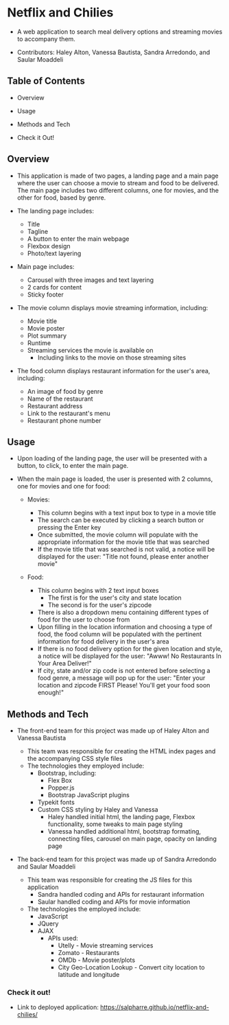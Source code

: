 # Netflix and Chilies

- A web application to search meal delivery options and streaming movies to accompany them.

- Contributors: Haley Alton, Vanessa Bautista, Sandra Arredondo, and Saular Moaddeli 

## Table of Contents

* Overview

* Usage

* Methods and Tech

* Check it Out!

## Overview

- This application is made of two pages, a landing page and a main page where the user can choose a movie to stream and food to be delivered. The main page includes two different columns, one for movies, and the other for food, based by genre.

- The landing page includes:
    - Title
    - Tagline
    - A button to enter the main webpage
    - Flexbox design
    - Photo/text layering

- Main page includes:
    - Carousel with three images and text layering
    - 2 cards for content
    - Sticky footer

- The movie column displays movie streaming information, including:
    - Movie title
    - Movie poster
    - Plot summary
    - Runtime
    - Streaming services the movie is available on
        - Including links to the movie on those streaming sites

- The food column displays restaurant information for the user's area, including:
    - An image of food by genre
    - Name of the restaurant
    - Restaurant address
    - Link to the restaurant's menu
    - Restaurant phone number

## Usage

- Upon loading of the landing page, the user will be presented with a button, to click, to enter the main page.

- When the main page is loaded, the user is presented with 2 columns, one for movies and one for food:
    - Movies:
        - This column begins with a text input box to type in a movie title 
        - The search can be executed by clicking a search button or pressing the Enter key
        - Once submitted, the movie column will populate with the appropriate information for the movie title that was searched
        - If the movie title that was searched is not valid, a notice will be displayed for the user: "Title not found, please enter another movie"

    - Food:
        - This column begins with 2 text input boxes
            - The first is for the user's city and state location
            - The second is for the user's zipcode
        - There is also a dropdown menu containing different types of food for the user to choose from
        - Upon filling in the location information and choosing a type of food, the food column will be populated with the pertinent information for food delivery in the user's area
        - If there is no food delivery option for the given location and style, a notice will be displayed for the user: "Awww! No Restaurants In Your Area Deliver!"
        - If city, state and/or zip code is not entered before selecting a food genre, a message will pop up for the user: "Enter your location and zipcode FIRST Please! You'll get your food soon enough!"

## Methods and Tech

- The front-end team for this project was made up of Haley Alton and Vanessa Bautista
    - This team was responsible for creating the HTML index pages and the accompanying CSS style files
    - The technologies they employed include:
        - Bootstrap, including:
            - Flex Box
            - Popper.js
            - Bootstrap JavaScript plugins
        - Typekit fonts
        - Custom CSS styling by Haley and Vanessa
            - Haley handled initial html, the landing page, Flexbox functionality, some tweaks to main page styling
            - Vanessa handled additional html, bootstrap formating, connecting files, carousel on main page, opacity on landing page

- The back-end team for this project was made up of Sandra Arredondo and Saular Moaddeli
    - This team was responsible for creating the JS files for this application
        - Sandra handled coding and APIs for restaurant information
        - Saular handled coding and APIs for movie information
    - The technologies the employed include:
        - JavaScript
        - JQuery
        - AJAX
            - APIs used:
                - Utelly - Movie streaming services
                - Zomato - Restaurants
                - OMDb - Movie poster/plots
                - City Geo-Location Lookup - Convert city location to latitude and longitude

### Check it out!
- Link to deployed application: https://salpharre.github.io/netflix-and-chilies/

